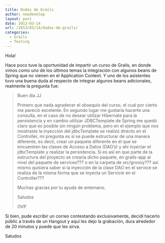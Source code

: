 ```yaml
---
title: Dudas de Grails
author: neodevelop
layout: post
date: 2013-03-14
url: /2013/03/14/dudas-de-grails/
categories:
  - Grails
  - Testing
---
```

Hola!

Hace poco tuve la oportunidad de impartir un curso de Grails, en donde vimos como uno de los últimos temas la integración con algunos beans de Spring que no vienen en el Application Context. Y uno de los asistentes tuvo una buena duda al respecto de integrar algunos beans adicionales, realmente la pregunta fue:

> Buen día JJ
> 
> Primero que nada agradecer el obsequio del curso, el cual por cierto me pareció excelente. En segundo lugar me gustaría hacerte una consulta, en el caso de no desear utilizar Hibernate para la persistencia y en cambio utilizar JDBCTemplate de Spring me quedó claro que es posible sin ningún problema, pero en el ejemplo que nos mostraste la inyección del jdbcTemplate se realizó directo en el Controller, mi pregunta es si se puede estructurar de una manera diferente, es decir, crear un paquete diferente en el que se encuentren las clases de Acceso a Datos (DAO&#8217;s) y ahi inyectar el jdbcTemplate y realizar la persistencia. Si es así en que parte de la estructura del proyecto se crearía dicho paquete, en grails-app al nivel del paquete de services??? o en la carpeta de src/groovy??? así mismo quisiera saber si la inyección de la clase DAO en el service se realiza de la misma forma que se inyecta un Servicie en el Controller???
> 
> Muchas gracias por tu ayuda de antemano.
> 
> Saludos
> 
> OVP

Si bien, pude escribir un correo contestando exclusivamente, decidí hacerlo públic a través de un Hangout y aquí les dejo la grabación, dura alrededor de 20 minutos y puede que les sirva.



Saludos